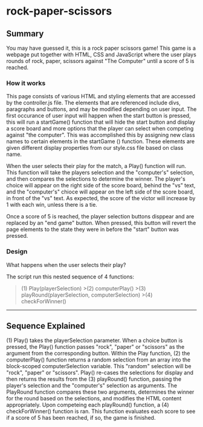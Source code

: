 # rock-paper-scissors
## Summary
You may have guessed it, this is a rock paper scissors game! This game is a webpage put together with HTML, CSS and JavaScript where the user plays rounds of rock, paper, scissors against "The Computer" until a score of 5 is reached.

### How it works
This page consists of various HTML and styling elements that are accessed by the controller.js file. The elements that are referenced include divs, paragraphs and buttons, and may be modified depending on user input. The first occurance of user input will happen when the start button is pressed, this will run a startGame() function that will hide the start button and display a score board and more options that the player can select when competing against "the computer". This was accomplished this by assigning new class names to certain elements in the startGame () function. These elements are given different display properties from our style.css file based on class name. 

When the user selects their play for the match, a Play() function will run. This function will take the players selection and the "computer's" selection, and then compares the selections to determine the winner. The player's choice will appear on the right side of the score board, behind the "vs" text, and the "computer's" chioce will appear on the left side of the score board, in front of the "vs" text. As expected, the score of the victor will increase by 1 with each win, unless there is a tie.

Once a score of 5 is reached, the player selection buttons disppear and are replaced by an "end game" button. When pressed, this button will revert the page elements to the state they were in before the "start" button was pressed.

### Design
What happens when the user selects their play?

The script run this nested sequence of 4 functions:

>(1) Play(playerSelection)
    >(2) computerPlay()
    >(3) playRound(playerSelection, computerSelection)
        >(4) checkForWinner()

------------------
Sequence Explained
------------------

(1) Play() takes the playerSelection parameter. When a choice button is pressed, the Play() function passes "rock", "paper" or "scissors" as the argument from the corresponding button. Within the Play function, (2) the computerPlay() function returns a random selection from an array into the block-scoped computerSelection variable. This "random" selection will be "rock", "paper" or "scissors". Play() re-cases the selections for display and then returns the results from the (3) playRound() function, passing the player's selection and the "computer's" selection as arguments. The PlayRound function compares these two arguments, determines the winner for the round based on the selections, and modifies the HTML content appropriately. Upon competeing each playRound() function, a (4) checkForWinner() function is ran. This function evaluates each score to see if a score of 5 has been reached, if so, the game is finished.
